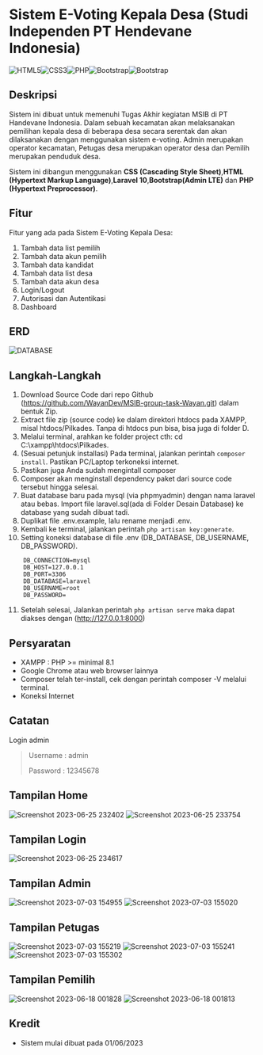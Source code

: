 # Sistem E-Voting Kepala Desa (Studi Independen PT Hendevane Indonesia)

<img alt="HTML5" src="https://img.shields.io/badge/html5%20-%23E34F26.svg?&style=for-the-badge&logo=html5&logoColor=white"><img alt="CSS3" src="https://img.shields.io/badge/css3%20-%231572B6.svg?&style=for-the-badge&logo=css3&logoColor=white"><img alt="PHP" src="https://img.shields.io/badge/php-%23777BB4.svg?&style=for-the-badge&logo=php&logoColor=white"><img alt="Bootstrap" src="https://img.shields.io/badge/Bootstrap-563D7C?style=for-the-badge&logo=bootstrap&logoColor=white"><img alt="Bootstrap" src="https://img.shields.io/badge/Laravel-FF2D20?style=for-the-badge&logo=laravel&logoColor=white">

## Deskripsi

Sistem ini dibuat untuk memenuhi Tugas Akhir kegiatan MSIB di PT Handevane Indonesia. Dalam sebuah kecamatan akan melaksanakan pemilihan kepala desa di beberapa desa secara serentak dan akan dilaksanakan dengan menggunakan sistem e-voting. Admin merupakan operator kecamatan, Petugas desa merupakan operator desa dan Pemilih merupakan penduduk desa.

Sistem ini dibangun menggunakan **CSS (Cascading Style Sheet)**,**HTML (Hypertext Markup Language)**,**Laravel 10**,**Bootstrap(Admin LTE)** dan **PHP (Hypertext Preprocessor)**.

## Fitur

Fitur yang ada pada Sistem E-Voting Kepala Desa:

1. Tambah data list pemilih
2. Tambah data akun pemilih
3. Tambah data kandidat
4. Tambah data list desa
5. Tambah data akun desa
6. Login/Logout
7. Autorisasi dan Autentikasi
8. Dashboard

## ERD
![DATABASE](https://github.com/abduromanov2020/MSIB-group-task/assets/113874200/d7a876a4-73cd-4507-9b0c-08cbfe04c3d9)



## Langkah-Langkah

1. Download Source Code dari repo Github (https://github.com/WayanDev/MSIB-group-task-Wayan.git) dalam bentuk Zip.
2. Extract file zip (source code) ke dalam direktori htdocs pada XAMPP, misal htdocs/Pilkades. Tanpa di htdocs pun bisa, bisa juga di folder D.
3. Melalui terminal, arahkan ke folder project cth: cd C:\xampp\htdocs\Pilkades.
4. (Sesuai petunjuk installasi) Pada terminal, jalankan perintah ```composer install```. Pastikan PC/Laptop terkoneksi internet.
5. Pastikan juga Anda sudah mengintall composer
6. Composer akan menginstall dependency paket dari source code tersebut hingga selesai.
7. Buat database baru pada mysql (via phpmyadmin) dengan nama laravel atau bebas. Import file laravel.sql(ada di Folder Desain Database) ke database yang sudah dibuat tadi.
8. Duplikat file .env.example, lalu rename menjadi .env.
9. Kembali ke terminal, jalankan perintah ```php artisan key:generate```.
10. Setting koneksi database di file .env (DB_DATABASE, DB_USERNAME, DB_PASSWORD).
 ```
     DB_CONNECTION=mysql 
     DB_HOST=127.0.0.1 
     DB_PORT=3306 
     DB_DATABASE=laravel 
     DB_USERNAME=root 
     DB_PASSWORD= 
 ```
11. Setelah selesai, Jalankan perintah ```php artisan serve``` maka dapat diakses dengan (http://127.0.0.1:8000)

## Persyaratan

-   XAMPP : PHP >= minimal 8.1
-   Google Chrome atau web browser lainnya
-   Composer telah ter-install, cek dengan perintah composer -V melalui terminal.
-   Koneksi Internet

## Catatan

Login admin

> Username : admin
> 
> Password : 12345678

## Tampilan Home 
![Screenshot 2023-06-25 232402](https://github.com/WayanDev/MSIB-group-task-Wayan/assets/113874200/2b557741-f937-4db8-9a2f-21a2ccc7b9a2)
![Screenshot 2023-06-25 233754](https://github.com/WayanDev/MSIB-group-task-Wayan/assets/113874200/9b2cf203-d66c-4f13-90c1-6daa9f641cab)

## Tampilan Login
![Screenshot 2023-06-25 234617](https://github.com/WayanDev/MSIB-group-task-Wayan/assets/113874200/543223de-4d34-4389-9f42-774151eca299)

## Tampilan Admin
![Screenshot 2023-07-03 154955](https://github.com/WayanDev/MSIB-group-task-Wayan/assets/113874200/ca701798-f562-4302-b83e-8b11d69f1cd1)
![Screenshot 2023-07-03 155020](https://github.com/WayanDev/MSIB-group-task-Wayan/assets/113874200/cfd1745d-afa3-4085-9049-01c19f1b6be8)

## Tampilan Petugas
![Screenshot 2023-07-03 155219](https://github.com/WayanDev/MSIB-group-task-Wayan/assets/113874200/e723acda-cfe4-4698-899f-ed41d12d1c94)
![Screenshot 2023-07-03 155241](https://github.com/WayanDev/MSIB-group-task-Wayan/assets/113874200/8f8d72e8-621e-4510-87be-f75b4dbd1f7f)
![Screenshot 2023-07-03 155302](https://github.com/WayanDev/MSIB-group-task-Wayan/assets/113874200/4ac11b96-f0c9-4246-a27c-8bf6cf13fdee)


## Tampilan Pemilih
![Screenshot 2023-06-18 001828](https://github.com/abduromanov2020/MSIB-group-task/assets/113874200/cd84920b-b14e-4f38-ae3c-d19ba1974c3b)
![Screenshot 2023-06-18 001813](https://github.com/abduromanov2020/MSIB-group-task/assets/113874200/8cf07304-db58-4756-a8c0-d02356919307)



## Kredit
-   Sistem mulai dibuat pada 01/06/2023
